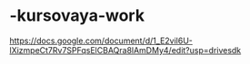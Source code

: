 # -kursovaya-work
https://docs.google.com/document/d/1_E2vil6U-lXizmpeCt7Rv7SPFqsElCBAQra8lAmDMy4/edit?usp=drivesdk
